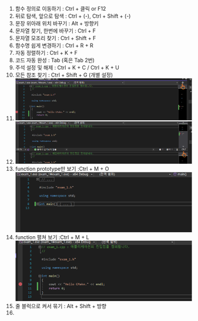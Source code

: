 1. 함수 정의로 이동하기 : Ctrl + 클릭 or F12  
2. 뒤로 탐색, 앞으로 탐색 : Ctrl + (-), Ctrl + Shift + (-)  
3. 문장 위아래 위치 바꾸기 : Alt + 방향키  
4. 문자열 찾기, 한번에 바꾸기 : Ctrl + F  
5. 문자열 모조리 찾기 : Ctrl + Shift + F  
6. 함수명 쉽게 변경하기 : Ctrl + R + R  
7. 자동 정렬하기 : Ctrl + K + F  
8. 코드 자동 완성 : Tab (혹은 Tab 2번)  
9. 주석 설정 및 해제 : Ctrl + K + C / Ctrl + K + U  
10. 모든 참조 찾기 : Ctrl + Shift + G (개별 설정)  
11. ![화면분할 상하](img/화면분할_상하.png)  
12. ![화면분할 상하 결과](img/화면분할_상하_result.png)  
13. function prototype만 보기 :Ctrl + M + O   
    ![function 구역 좁히기](img/ctrl_m_o.png)  
14. function 펼쳐 보기  :Ctrl + M + L  
    ![function 구역 펼치기](img/ctrl_m_l.png)  
15. 줄 블럭으로 켜서 묶기 : Alt + Shift + 방향  
16.  
